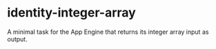 # identity-integer-array

A minimal task for the App Engine that returns its integer array input as output.